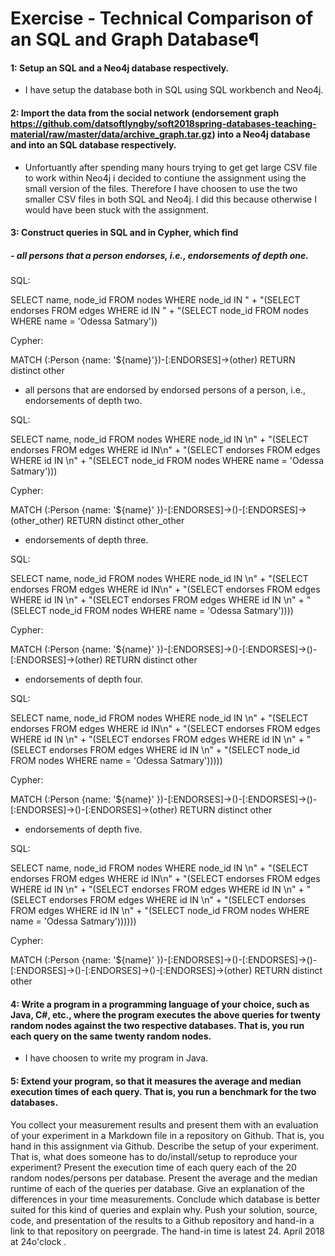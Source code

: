 # Exercise - Technical Comparison of an SQL and Graph Database¶

#### 1: Setup an SQL and a Neo4j database respectively.

- I have setup the database both in SQL using SQL workbench and Neo4j. 

#### 2: Import the data from the social network (endorsement graph https://github.com/datsoftlyngby/soft2018spring-databases-teaching-material/raw/master/data/archive_graph.tar.gz) into a Neo4j database and into an SQL database respectively. 

- Unfortuantly after spending many hours trying to get get large CSV file to work within Neo4j i decided to contiune the assignment using the small version of the files. Therefore I have choosen to use the two smaller CSV files in both SQL and Neo4j. I did this because otherwise I would have been stuck with the assignment. 

#### 3: Construct queries in SQL and in Cypher, which find

##### - all persons that a person endorses, i.e., endorsements of depth one.

SQL: 

SELECT name, node_id FROM nodes WHERE node_id IN "
                + "(SELECT endorses FROM edges WHERE id IN "
                + "(SELECT node_id FROM nodes WHERE name = 'Odessa Satmary'))

Cypher: 

MATCH (:Person {name: '${name}'})-[:ENDORSES]->(other) RETURN distinct other

- all persons that are endorsed by endorsed persons of a person, i.e., endorsements of depth two.

SQL:

SELECT name, node_id FROM nodes WHERE node_id IN \n"
                + "(SELECT endorses FROM edges WHERE id IN\n"
                + "(SELECT endorses FROM edges WHERE id IN \n"
                + "(SELECT node_id FROM nodes WHERE name = 'Odessa Satmary')))

Cypher: 

MATCH (:Person {name: '${name}' })-[:ENDORSES]->()-[:ENDORSES]->(other_other) RETURN distinct other_other

- endorsements of depth three.

SQL:

SELECT name, node_id FROM nodes WHERE node_id IN \n"
                + "(SELECT endorses FROM edges WHERE id IN\n"
                + "(SELECT endorses FROM edges WHERE id IN \n"
                + "(SELECT endorses FROM edges WHERE id IN \n"
                + "(SELECT node_id FROM nodes WHERE name = 'Odessa Satmary'))))

Cypher: 

MATCH (:Person {name: '${name}' })-[:ENDORSES]->()-[:ENDORSES]->()-[:ENDORSES]->(other) RETURN distinct other

- endorsements of depth four.

SQL:

SELECT name, node_id FROM nodes WHERE node_id IN \n"
                + "(SELECT endorses FROM edges WHERE id IN\n"
                + "(SELECT endorses FROM edges WHERE id IN \n"
                + "(SELECT endorses FROM edges WHERE id IN \n"
                + "(SELECT endorses FROM edges WHERE id IN \n"
                + "(SELECT node_id FROM nodes WHERE name = 'Odessa Satmary')))))

Cypher: 

MATCH (:Person {name: '${name}' })-[:ENDORSES]->()-[:ENDORSES]->()-[:ENDORSES]->()-[:ENDORSES]->(other) RETURN distinct other

- endorsements of depth five.

SQL:

SELECT name, node_id FROM nodes WHERE node_id IN \n"
                + "(SELECT endorses FROM edges WHERE id IN\n"
                + "(SELECT endorses FROM edges WHERE id IN \n"
                + "(SELECT endorses FROM edges WHERE id IN \n"
                + "(SELECT endorses FROM edges WHERE id IN \n"
                + "(SELECT endorses FROM edges WHERE id IN \n"
                + "(SELECT node_id FROM nodes WHERE name = 'Odessa Satmary'))))))

Cypher: 

MATCH (:Person {name: '${name}' })-[:ENDORSES]->()-[:ENDORSES]->()-[:ENDORSES]->()-[:ENDORSES]->()-[:ENDORSES]->(other) RETURN distinct other

#### 4: Write a program in a programming language of your choice, such as Java, C#, etc., where the program executes the above queries for twenty random nodes against the two respective databases. That is, you run each query on the same twenty random nodes.

- I have choosen to write my program in Java. 

#### 5: Extend your program, so that it measures the average and median execution times of each query. That is, you run a benchmark for the two databases.
You collect your measurement results and present them with an evaluation of your experiment in a Markdown file in a repository on Github. That is, you hand in this assignment via Github.
Describe the setup of your experiment. That is, what does someone has to do/install/setup to reproduce your experiment?
Present the execution time of each query each of the 20 random nodes/persons per database.
Present the average and the median runtime of each of the queries per database.
Give an explanation of the differences in your time measurements.
Conclude which database is better suited for this kind of queries and explain why.
Push your solution, source, code, and presentation of the results to a Github repository and hand-in a link to that repository on peergrade.
The hand-in time is latest 24. April 2018 at 24o'clock .
